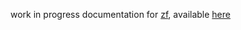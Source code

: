 
work in progress documentation for [zf](https://github.com/zweifisch/zf),
available [here](http://zweifisch.github.io/zf-doc/)

